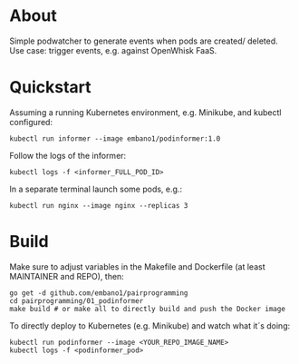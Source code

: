 # About
Simple podwatcher to generate events when pods are created/ deleted.  
Use case: trigger events, e.g. against OpenWhisk FaaS.

# Quickstart
Assuming a running Kubernetes environment, e.g. Minikube, and kubectl configured:  

`kubectl run informer --image embano1/podinformer:1.0`

Follow the logs of the informer:

`kubectl logs -f <informer_FULL_POD_ID>`

In a separate terminal launch some pods, e.g.:

`kubectl run nginx --image nginx --replicas 3`
 

# Build
Make sure to adjust variables in the Makefile and Dockerfile (at least MAINTAINER and REPO), then:

```
go get -d github.com/embano1/pairprogramming
cd pairprogramming/01_podinformer
make build # or make all to directly build and push the Docker image 
```

To directly deploy to Kubernetes (e.g. Minikube) and watch what it´s doing:  

```
kubectl run podinformer --image <YOUR_REPO_IMAGE_NAME>
kubectl logs -f <podinformer_pod>
```
